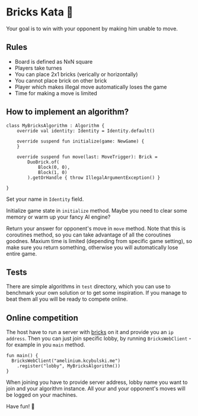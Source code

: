 # Bricks Kata 🧱

Your goal is to win with your opponent by making him unable to move.

## Rules
* Board is defined as NxN square
* Players take turnes
* You can place 2x1 bricks (verically or horizontally)
* You cannot place brick on other brick
* Player which makes illegal move automatically loses the game
* Time for making a move is limited

## How to implement an algorithm?

```
class MyBricksAlgorithm : Algorithm {
    override val identity: Identity = Identity.default()

    override suspend fun initialize(game: NewGame) {
    }

    override suspend fun move(last: MoveTrigger): Brick =
        DuoBrick.of(
            Block(0, 0),
            Block(1, 0)
        ).getOrHandle { throw IllegalArgumentException() }

}
```

Set your name in `Identity` field.

Initialize game state in `initialize` method. Maybe you need to clear some memory or warm up your fancy AI engine?

Return your answer for opponent's move in `move` method. Note that this is coroutines method, so you can take advantage of all the coroutines goodnes. 
Maxium time is limited (depending from specific game setting), so make sure you return something, otherwise you will automatically lose entire game.

## Tests

There are simple algorithms in `test` directory, which you can use to benchmark your own solution or to get some inspiration. 
If you manage to beat them all you will be ready to compete online.

## Online competition

The host have to run a server with [bricks](https://github.com/krzysztofcybulski/bricks) on it and provide you an `ip address`. 
Then you can just join specific lobby, by running `BricksWebClient` - for example in you `main` method.

```
fun main() {
  BricksWebClient("amelinium.kcybulski.me")
    .register("lobby", MyBricksAlgorithm())
}
```

When joining you have to provide server address, lobby name you want to join and your algorithm instance. All your and your opponent's moves will be logged on your machines. 

Have fun! 🐻
